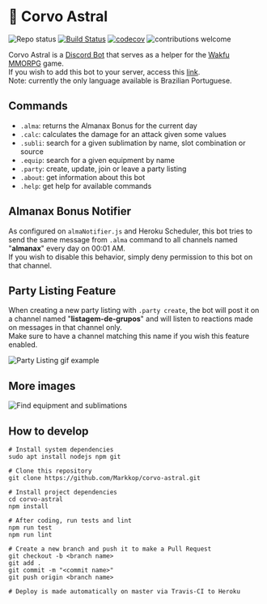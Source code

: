 # :crescent_moon: Corvo Astral

![Repo status](https://www.repostatus.org/badges/latest/active.svg)
[![Build Status](https://travis-ci.com/Markkop/corvo-astral.svg?branch=master)](https://travis-ci.com/Markkop/corvo-astral)
[![codecov](https://codecov.io/gh/Markkop/corvo-astral/branch/master/graph/badge.svg)](https://codecov.io/gh/Markkop/corvo-astral)
![contributions welcome](https://img.shields.io/badge/contributions-welcome-brightgreen.svg?style=flat)

Corvo Astral is a [Discord Bot](https://discord.js.org/#/) that serves as a helper for the [Wakfu MMORPG](https://www.wakfu.com/) game.  
If you wish to add this bot to your server, access this [link](https://discord.com/api/oauth2/authorize?client_id=750529201161109507&permissions=2048&scope=bot).  
Note: currently the only language available is Brazilian Portuguese.

## Commands

* `.alma`: returns the Almanax Bonus for the current day
* `.calc`: calculates the damage for an attack given some values
* `.subli`: search for a given sublimation by name, slot combination or source
* `.equip`: search for a given equipment by name
* `.party`: create, update, join or leave a party listing
* `.about`: get information about this bot
* `.help`: get help for available commands

## Almanax Bonus Notifier

As configured on `almaNotifier.js` and Heroku Scheduler, this bot tries to send the same message from `.alma` command to all channels named "**almanax**" every day on 00:01 AM.  
If you wish to disable this behavior, simply deny permission to this bot on that channel.  

## Party Listing Feature

When creating a new party listing with `.party create`, the bot will post it on a channel named "**listagem-de-grupos**" and will listen to reactions made on messages in that channel only.  
Make sure to have a channel matching this name if you wish this feature enabled.  

![Party Listing gif example](https://i.imgur.com/phx5oI2.gif)

## More images

![Find equipment and sublimations](https://i.imgur.com/gCNRFuQ.gif)

## How to develop

```
# Install system dependencies
sudo apt install nodejs npm git

# Clone this repository
git clone https://github.com/Markkop/corvo-astral.git

# Install project dependencies
cd corvo-astral
npm install

# After coding, run tests and lint
npm run test
npm run lint

# Create a new branch and push it to make a Pull Request
git checkout -b <branch name>
git add .
git commit -m "<commit name>"
git push origin <branch name>

# Deploy is made automatically on master via Travis-CI to Heroku
```
